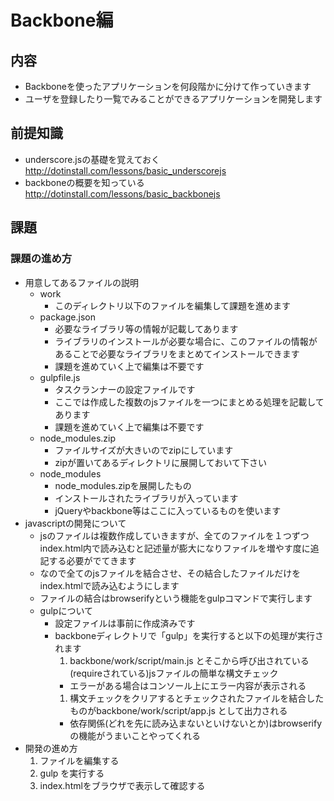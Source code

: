 # Backbone編

## 内容
* Backboneを使ったアプリケーションを何段階かに分けて作っていきます
* ユーザを登録したり一覧でみることができるアプリケーションを開発します

## 前提知識
* underscore.jsの基礎を覚えておく
http://dotinstall.com/lessons/basic_underscorejs
* backboneの概要を知っている
http://dotinstall.com/lessons/basic_backbonejs

## 課題
### 課題の進め方
* 用意してあるファイルの説明
  * work
    * このディレクトリ以下のファイルを編集して課題を進めます
  * package.json
    * 必要なライブラリ等の情報が記載してあります
    * ライブラリのインストールが必要な場合に、このファイルの情報があることで必要なライブラリをまとめてインストールできます
    * 課題を進めていく上で編集は不要です
  * gulpfile.js
    * タスクランナーの設定ファイルです
    * ここでは作成した複数のjsファイルを一つにまとめる処理を記載してあります
    * 課題を進めていく上で編集は不要です
  * node_modules.zip
    * ファイルサイズが大きいのでzipにしています
    * zipが置いてあるディレクトリに展開しておいて下さい
  * node_modules
    * node_modules.zipを展開したもの
    * インストールされたライブラリが入っています
    * jQueryやbackbone等はここに入っているものを使います
* javascriptの開発について
  * jsのファイルは複数作成していきますが、全てのファイルを１つずつindex.html内で読み込むと記述量が膨大になりファイルを増やす度に追記する必要がでてきます
  * なので全てのjsファイルを結合させ、その結合したファイルだけをindex.htmlで読み込むようにします
  * ファイルの結合はbrowserifyという機能をgulpコマンドで実行します
  * gulpについて
    * 設定ファイルは事前に作成済みです
    * backboneディレクトリで「gulp」を実行すると以下の処理が実行されます
      1. backbone/work/script/main.js とそこから呼び出されている(requireされている)jsファイルの簡単な構文チェック
        * エラーがある場合はコンソール上にエラー内容が表示される
      1. 構文チェックをクリアするとチェックされたファイルを結合したものがbackbone/work/script/app.js として出力される
        * 依存関係(どれを先に読み込まないといけないとか)はbrowserifyの機能がうまいことやってくれる
* 開発の進め方
  1. ファイルを編集する
  1. gulp を実行する
  1. index.htmlをブラウザで表示して確認する
